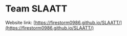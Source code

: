 # Team SLAATT

Website link: [https://firestorm0986.github.io/SLAATT/](https://firestorm0986.github.io/SLAATT/)
